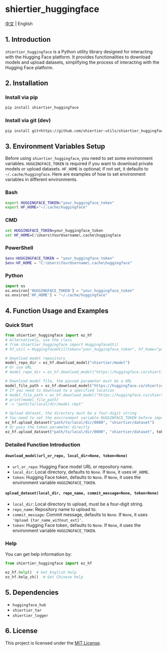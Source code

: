 # shiertier_huggingface

[中文](https://github.com/shiertier-utils/shiertier_huggingface/blob/main/README.md) | English

## 1. Introduction

`shiertier_huggingface` is a Python utility library designed for interacting with the Hugging Face platform. It provides functionalities to download models and upload datasets, simplifying the process of interacting with the Hugging Face platform.

## 2. Installation

### Install via pip

```bash
pip install shiertier_huggingface
```

### Install via git (dev)

```bash
pip install git+https://github.com/shiertier-utils/shiertier_huggingface.git
```

## 3. Environment Variables Setup

Before using `shiertier_huggingface`, you need to set some environment variables.
`HUGGINGFACE_TOKEN` is required if you want to download private models or upload datasets.
`HF_HOME` is optional; if not set, it defaults to `~/.cache/huggingface`.
Here are examples of how to set environment variables in different environments.

### Bash

```bash
export HUGGINGFACE_TOKEN="your_huggingface_token"
export HF_HOME="~/.cache/huggingface"
```

### CMD

```cmd
set HUGGINGFACE_TOKEN=your_huggingface_token
set HF_HOME=C:\Users\YourUsername\.cache\huggingface
```

### PowerShell

```powershell
$env:HUGGINGFACE_TOKEN = "your_huggingface_token"
$env:HF_HOME = "C:\Users\YourUsername\.cache\huggingface"
```

### Python

```python
import os
os.environ['HUGGINGFACE_TOKEN'] = "your_huggingface_token"
os.environ['HF_HOME'] = "~/.cache/huggingface"
```

## 4. Function Usage and Examples

### Quick Start

```python
from shiertier_huggingface import ez_hf
# Alternatively, use the class
# from shiertier_huggingface import HuggingfaceUtil
# hf_util = HuggingfaceUtil(token="your_huggingface_token", hf_home="path/to/hf_home")

# Download model repository
model_repo_dir = ez_hf.download_model("shiertier/model")
# Or use URL
# model_repo_dir = ez_hf.download_model("https://huggingface.co/shiertier/model")

# Download model file, the passed parameter must be a URL
model_file_path = ez_hf.download_model("https://huggingface.co/shiertier/model/resolve/main/file")
# If you need to download to a specified location
# model_file_path = ez_hf.download_model("https://huggingface.co/shiertier/model/resolve/main/model.ckpt", local_dir="path/to/local/dir")
# print(model_file_path)
# -> "path/to/local/dir/model.ckpt"

# Upload dataset, the directory must be a four-digit string
# You need to set the environment variable HUGGINFACE_TOKEN before importing shiertier_huggingface
ez_hf.upload_dataset("path/to/local/dir/0000", "shiertier/dataset")
# Or pass the token parameter directly
ez_hf.upload_dataset("path/to/local/dir/0000", "shiertier/dataset", token="your_huggingface_token")
```

### Detailed Function Introduction

#### `download_model(url_or_repo, local_dir=None, token=None)`

- `url_or_repo`: Hugging Face model URL or repository name.
- `local_dir`: Local directory, defaults to `None`. If `None`, it uses `HF_HOME`.
- `token`: Hugging Face token, defaults to `None`. If `None`, it uses the environment variable `HUGGINGFACE_TOKEN`.

#### `upload_dataset(local_dir, repo_name, commit_message=None, token=None)`

- `local_dir`: Local directory to upload, must be a four-digit string.
- `repo_name`: Repository name to upload to.
- `commit_message`: Commit message, defaults to `None`. If `None`, it uses `'Upload {tar_name_without_ext}'`.
- `token`: Hugging Face token, defaults to `None`. If `None`, it uses the environment variable `HUGGINGFACE_TOKEN`.

### Help

You can get help information by:

```python
from shiertier_huggingface import ez_hf

ez_hf.help()  # Get English help
ez_hf.help_zh()  # Get Chinese help
```

## 5. Dependencies

- `huggingface_hub`
- `shiertier_tar`
- `shiertier_logger`

## 6. License

This project is licensed under the [MIT License](https://github.com/shiertier-utils/shiertier_huggingface/blob/main/LICENSE).